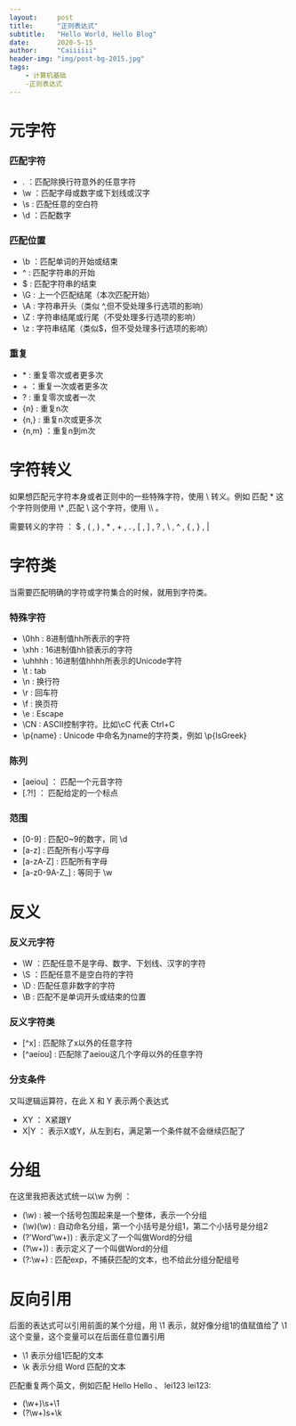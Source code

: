 ```yaml
---
layout:     post
title:      "正则表达式"
subtitle:   "Hello World, Hello Blog"
date:       2020-5-15
author:     "Caiiiiii"
header-img: "img/post-bg-2015.jpg"
tags:
    - 计算机基础
    -正则表达式
---
```



# 元字符
### 匹配字符
- .  ：匹配除换行符意外的任意字符
- \w ：匹配字母或数字或下划线或汉字
- \s : 匹配任意的空白符
- \d ：匹配数字

### 匹配位置
- \b ：匹配单词的开始或结束
- ^  : 匹配字符串的开始
- $  : 匹配字符串的结束
- \G : 上一个匹配结尾（本次匹配开始）
- \A : 字符串开头（类似 ^,但不受处理多行选项的影响）
- \Z : 字符串结尾或行尾（不受处理多行选项的影响）
- \z : 字符串结尾（类似$，但不受处理多行选项的影响）

### 重复
- \* : 重复零次或者更多次
- \+ ：重复一次或者更多次
- ?  : 重复零次或者一次
- {n} : 重复n次
- {n,} : 重复n次或更多次
- {n,m} ：重复n到m次


# 字符转义

如果想匹配元字符本身或者正则中的一些特殊字符，使用 \ 转义。例如 匹配 \* 这个字符则使用 \\* ,匹配 \\ 这个字符，使用 \\\ 。

需要转义的字符 ： $ , ( , ) , \* , \+ , . , [ , ] , ? , \\ , ^ , { , } , |


# 字符类
当需要匹配明确的字符或字符集合的时候，就用到字符类。
### 特殊字符
- \0hh : 8进制值hh所表示的字符
- \xhh : 16进制值hh锁表示的字符
- \uhhhh : 16进制值hhhh所表示的Unicode字符
- \t : tab
- \n : 换行符
- \r : 回车符
- \f  : 换页符
- \e : Escape
- \CN : ASCII控制字符。比如\cC 代表 Ctrl+C
- \p{name} : Unicode 中命名为name的字符类，例如 \p{IsGreek}

### 陈列
- [aeiou] ： 匹配一个元音字符
- [.?!] ： 匹配给定的一个标点

### 范围
- [0-9] : 匹配0~9的数字，同 \d
- [a-z] : 匹配所有小写字母
- [a-zA-Z] : 匹配所有字母
- [a-z0-9A-Z_] : 等同于 \w

# 反义
### 反义元字符
- \W ：匹配任意不是字母、数字、下划线、汉字的字符
- \S ：匹配任意不是空白符的字符
- \D : 匹配任意非数字的字符
- \B : 匹配不是单词开头或结束的位置

### 反义字符类
- [^x] : 匹配除了x以外的任意字符
- [^aeiou] : 匹配除了aeiou这几个字母以外的任意字符

### 分支条件
又叫逻辑运算符，在此 X 和 Y 表示两个表达式
- XY ： X紧跟Y
- X|Y ： 表示X或Y，从左到右，满足第一个条件就不会继续匹配了

# 分组
在这里我把表达式统一以\w 为例 ：
- (\w) : 被一个括号包围起来是一个整体，表示一个分组
- (\w)(\w) : 自动命名分组，第一个小括号是分组1，第二个小括号是分组2
- (?'Word'\w+)) : 表示定义了一个叫做Word的分组
- (?\w+)) : 表示定义了一个叫做Word的分组
- (?:\w+) : 匹配exp，不捕获匹配的文本，也不给此分组分配组号

# 反向引用
后面的表达式可以引用前面的某个分组，用 \1 表示，就好像分组1的值赋值给了 \1 这个变量，这个变量可以在后面任意位置引用

- \1 表示分组1匹配的文本
- \k 表示分组 Word 匹配的文本

匹配重复两个英文，例如匹配 Hello Hello 、 lei123 lei123:
 - (\w+)\s+\1
 - (?\w+)s+\k
